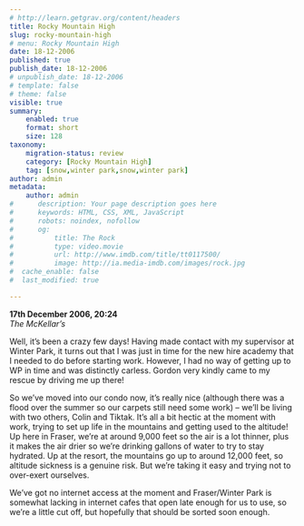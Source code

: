 ```yaml
---
# http://learn.getgrav.org/content/headers
title: Rocky Mountain High
slug: rocky-mountain-high
# menu: Rocky Mountain High
date: 18-12-2006
published: true
publish_date: 18-12-2006
# unpublish_date: 18-12-2006
# template: false
# theme: false
visible: true
summary:
    enabled: true
    format: short
    size: 128
taxonomy:
    migration-status: review
    category: [Rocky Mountain High]
    tag: [snow,winter park,snow,winter park]
author: admin
metadata:
    author: admin
#      description: Your page description goes here
#      keywords: HTML, CSS, XML, JavaScript
#      robots: noindex, nofollow
#      og:
#          title: The Rock
#          type: video.movie
#          url: http://www.imdb.com/title/tt0117500/
#          image: http://ia.media-imdb.com/images/rock.jpg
#  cache_enable: false
#  last_modified: true

---
```


**17th December 2006, 20:24**  
*The McKellar’s*

Well, it’s been a crazy few days! Having made contact with my supervisor at Winter Park, it turns out that I was just in time for the new hire academy that I needed to do before starting work. However, I had no way of getting up to WP in time and was distinctly carless. Gordon very kindly came to my rescue by driving me up there!

So we’ve moved into our condo now, it’s really nice (although there was a flood over the summer so our carpets still need some work) – we’ll be living with two others, Colin and Tiktak. It’s all a bit hectic at the moment with work, trying to set up life in the mountains and getting used to the altitude! Up here in Fraser, we’re at around 9,000 feet so the air is a lot thinner, plus it makes the air drier so we’re drinking gallons of water to try to stay hydrated. Up at the resort, the mountains go up to around 12,000 feet, so altitude sickness is a genuine risk. But we’re taking it easy and trying not to over-exert ourselves.

We’ve got no internet access at the moment and Fraser/Winter Park is somewhat lacking in internet cafes that open late enough for us to use, so we’re a little cut off, but hopefully that should be sorted soon enough.